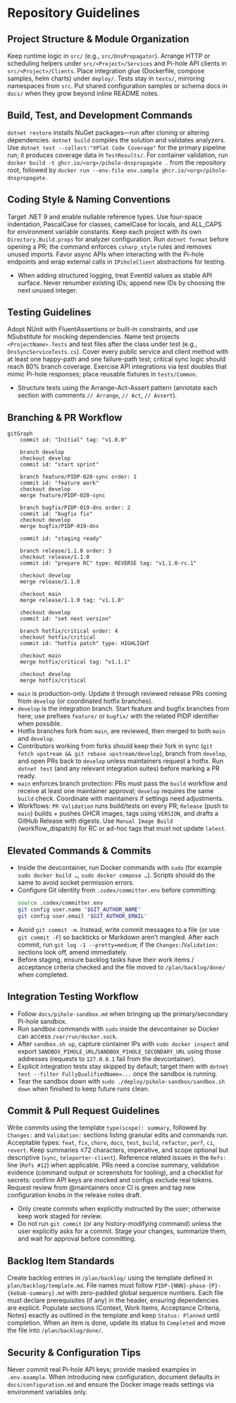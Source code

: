 # Repository Guidelines

## Project Structure & Module Organization
Keep runtime logic in `src/` (e.g., `src/DnsPropagator`). Arrange HTTP or scheduling helpers under `src/<Project>/Services` and Pi-hole API clients in `src/<Project>/Clients`. Place integration glue (Dockerfile, compose samples, helm charts) under `deploy/`. Tests stay in `tests/`, mirroring namespaces from `src`. Put shared configuration samples or schema docs in `docs/` when they grow beyond inline README notes.

## Build, Test, and Development Commands
`dotnet restore` installs NuGet packages—run after cloning or altering dependencies. `dotnet build` compiles the solution and validates analyzers. Use `dotnet test --collect:"XPlat Code Coverage"` for the primary pipeline run; it produces coverage data in `TestResults/`. For container validation, run `docker build -t ghcr.io/<org>/pihole-dnspropagate .` from the repository root, followed by `docker run --env-file env.sample ghcr.io/<org>/pihole-dnspropagate`.

## Coding Style & Naming Conventions
Target .NET 9 and enable nullable reference types. Use four-space indentation, PascalCase for classes, camelCase for locals, and ALL_CAPS for environment variable constants. Keep each project with its own `Directory.Build.props` for analyzer configuration. Run `dotnet format` before opening a PR; the command enforces `csharp_style` rules and removes unused imports. Favor async APIs when interacting with the Pi-hole endpoints and wrap external calls in `IPiholeClient` abstractions for testing.
- When adding structured logging, treat EventId values as stable API surface. Never renumber existing IDs; append new IDs by choosing the next unused integer.

## Testing Guidelines
Adopt NUnit with FluentAssertions or built-in constraints, and use NSubstitute for mocking dependencies. Name test projects `<ProjectName>.Tests` and test files after the class under test (e.g., `DnsSyncServiceTests.cs`). Cover every public service and client method with at least one happy-path and one failure-path test; critical sync logic should reach 80% branch coverage. Exercise API integrations via test doubles that mimic Pi-hole responses; place reusable fixtures in `tests/Common`.
- Structure tests using the Arrange–Act–Assert pattern (annotate each section with comments `// Arrange`, `// Act`, `// Assert`).

## Branching & PR Workflow
```mermaid
gitGraph
    commit id: "Initial" tag: "v1.0.0"

    branch develop
    checkout develop
    commit id: "start sprint"

    branch feature/PIDP-020-sync order: 1
    commit id: "feature work"
    checkout develop
    merge feature/PIDP-020-sync

    branch bugfix/PIDP-019-dns order: 2
    commit id: "bugfix fix"
    checkout develop
    merge bugfix/PIDP-019-dns

    commit id: "staging ready"

    branch release/1.1.0 order: 3
    checkout release/1.1.0
    commit id: "prepare RC" type: REVERSE tag: "v1.1.0-rc.1"

    checkout develop
    merge release/1.1.0

    checkout main
    merge release/1.1.0 tag: "v1.1.0"

    checkout develop
    commit id: "set next version"

    branch hotfix/critical order: 4
    checkout hotfix/critical
    commit id: "hotfix patch" type: HIGHLIGHT

    checkout main
    merge hotfix/critical tag: "v1.1.1"

    checkout develop
    merge hotfix/critical
```
- `main` is production-only. Update it through reviewed release PRs coming from `develop` (or coordinated hotfix branches).
- `develop` is the integration branch. Start feature and bugfix branches from here; use prefixes `feature/` or `bugfix/` with the related PIDP identifier when possible.
- Hotfix branches fork from `main`, are reviewed, then merged to both `main` and `develop`.
- Contributors working from forks should keep their fork in sync (`git fetch upstream && git rebase upstream/develop`), branch from `develop`, and open PRs back to `develop` unless maintainers request a hotfix. Run `dotnet test` (and any relevant integration suites) before marking a PR ready.
- `main` enforces branch protection: PRs must pass the `build` workflow and receive at least one maintainer approval; `develop` requires the same `build` check. Coordinate with maintainers if settings need adjustments.
- Workflows: `PR Validation` runs build/tests on every PR; `Release` (push to `main`) builds + pushes GHCR images, tags using `VERSION`, and drafts a GitHub Release with digests. Use `Manual Image Build` (workflow_dispatch) for RC or ad-hoc tags that must not update `latest`.

## Elevated Commands & Commits
- Inside the devcontainer, run Docker commands with `sudo` (for example `sudo docker build …`, `sudo docker compose …`). Scripts should do the same to avoid socket permission errors.
- Configure Git identity from `.codex/committer.env` before committing:
  ```bash
  source .codex/committer.env
  git config user.name "$GIT_AUTHOR_NAME"
  git config user.email "$GIT_AUTHOR_EMAIL"
  ```
- Avoid `git commit -m`. Instead, write commit messages to a file (or use `git commit -F`) so backticks or Markdown aren’t mangled. After each commit, run `git log -1 --pretty=medium`; if the `Changes:`/`Validation:` sections look off, amend immediately.
- Before staging, ensure backlog tasks have their work items / acceptance criteria checked and the file moved to `/plan/backlog/done/` when completed.

## Integration Testing Workflow
- Follow `docs/pihole-sandbox.md` when bringing up the primary/secondary Pi-hole sandbox.
- Run sandbox commands with `sudo` inside the devcontainer so Docker can access `/var/run/docker.sock`.
- After `sandbox.sh up`, capture container IPs with `sudo docker inspect` and export `SANDBOX_PIHOLE_URL`/`SANDBOX_PIHOLE_SECONDARY_URL` using those addresses (requests to `127.0.0.1` fail from the devcontainer).
- Explicit integration tests stay skipped by default; target them with `dotnet test --filter FullyQualifiedName=...` once the sandbox is running.
- Tear the sandbox down with `sudo ./deploy/pihole-sandbox/sandbox.sh down` when finished to keep future runs clean.

## Commit & Pull Request Guidelines
Write commits using the template `type(scope): summary`, followed by `Changes:` and `Validation:` sections listing granular edits and commands run. Acceptable types: `feat`, `fix`, `chore`, `docs`, `test`, `build`, `refactor`, `perf`, `ci`, `revert`. Keep summaries ≤72 characters, imperative, and scope optional but descriptive (`sync`, `teleporter-client`). Reference related issues in the `Refs:` line (`Refs #12`) when applicable. PRs need a concise summary, validation evidence (command output or screenshots for tooling), and a checklist for secrets: confirm API keys are mocked and configs exclude real tokens. Request review from @maintainers once CI is green and tag new configuration knobs in the release notes draft.
- Only create commits when explicitly instructed by the user; otherwise keep work staged for review.
- Do not run `git commit` (or any history-modifying command) unless the user explicitly asks for a commit. Stage your changes, summarize them, and wait for approval before committing.

## Backlog Item Standards
Create backlog entries in `/plan/backlog/` using the template defined in `plan/backlog/template.md`. File names must follow `PIDP-{NNN}-phase-{P}-{kebab-summary}.md` with zero-padded global sequence numbers. Each file must declare prerequisites (if any) in the header, ensuring dependencies are explicit. Populate sections (Context, Work Items, Acceptance Criteria, Notes) exactly as outlined in the template and keep `Status: Planned` until completion. When an item is done, update its status to `Completed` and move the file into `/plan/backlog/done/`.

## Security & Configuration Tips
Never commit real Pi-hole API keys; provide masked examples in `.env.example`. When introducing new configuration, document defaults in `docs/configuration.md` and ensure the Docker image reads settings via environment variables only.
